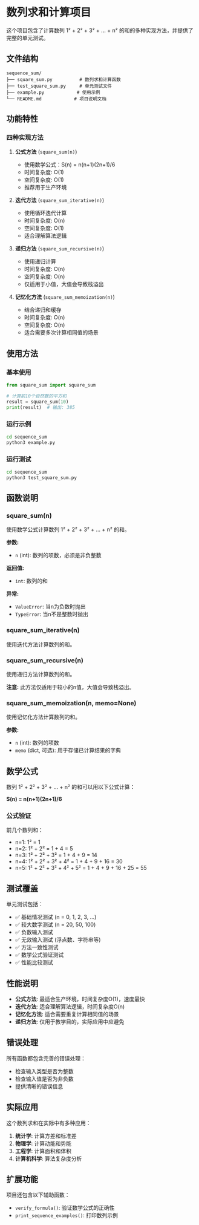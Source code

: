 # 数列求和计算项目

这个项目包含了计算数列 1² + 2² + 3² + ... + n² 的和的多种实现方法，并提供了完整的单元测试。

## 文件结构

```
sequence_sum/
├── square_sum.py          # 数列求和计算函数
├── test_square_sum.py     # 单元测试文件
├── example.py            # 使用示例
└── README.md            # 项目说明文档
```

## 功能特性

### 四种实现方法

1. **公式方法** (`square_sum(n)`)
   - 使用数学公式：S(n) = n(n+1)(2n+1)/6
   - 时间复杂度: O(1)
   - 空间复杂度: O(1)
   - 推荐用于生产环境

2. **迭代方法** (`square_sum_iterative(n)`)
   - 使用循环迭代计算
   - 时间复杂度: O(n)
   - 空间复杂度: O(1)
   - 适合理解算法逻辑

3. **递归方法** (`square_sum_recursive(n)`)
   - 使用递归计算
   - 时间复杂度: O(n)
   - 空间复杂度: O(n)
   - 仅适用于小值，大值会导致栈溢出

4. **记忆化方法** (`square_sum_memoization(n)`)
   - 结合递归和缓存
   - 时间复杂度: O(n)
   - 空间复杂度: O(n)
   - 适合需要多次计算相同值的场景

## 使用方法

### 基本使用

```python
from square_sum import square_sum

# 计算前10个自然数的平方和
result = square_sum(10)
print(result)  # 输出: 385
```

### 运行示例

```bash
cd sequence_sum
python3 example.py
```

### 运行测试

```bash
cd sequence_sum
python3 test_square_sum.py
```

## 函数说明

### square_sum(n)

使用数学公式计算数列 1² + 2² + 3² + ... + n² 的和。

**参数:**
- `n` (int): 数列的项数，必须是非负整数

**返回值:**
- `int`: 数列的和

**异常:**
- `ValueError`: 当n为负数时抛出
- `TypeError`: 当n不是整数时抛出

### square_sum_iterative(n)

使用迭代方法计算数列的和。

### square_sum_recursive(n)

使用递归方法计算数列的和。

**注意:** 此方法仅适用于较小的n值，大值会导致栈溢出。

### square_sum_memoization(n, memo=None)

使用记忆化方法计算数列的和。

**参数:**
- `n` (int): 数列的项数
- `memo` (dict, 可选): 用于存储已计算结果的字典

## 数学公式

数列 1² + 2² + 3² + ... + n² 的和可以用以下公式计算：

**S(n) = n(n+1)(2n+1)/6**

### 公式验证

前几个数列和：
- n=1: 1² = 1
- n=2: 1² + 2² = 1 + 4 = 5
- n=3: 1² + 2² + 3² = 1 + 4 + 9 = 14
- n=4: 1² + 2² + 3² + 4² = 1 + 4 + 9 + 16 = 30
- n=5: 1² + 2² + 3² + 4² + 5² = 1 + 4 + 9 + 16 + 25 = 55

## 测试覆盖

单元测试包括：

- ✅ 基础情况测试 (n = 0, 1, 2, 3, ...)
- ✅ 较大数字测试 (n = 20, 50, 100)
- ✅ 负数输入测试
- ✅ 无效输入测试 (浮点数、字符串等)
- ✅ 方法一致性测试
- ✅ 数学公式验证测试
- ✅ 性能比较测试

## 性能说明

- **公式方法**: 最适合生产环境，时间复杂度O(1)，速度最快
- **迭代方法**: 适合理解算法逻辑，时间复杂度O(n)
- **记忆化方法**: 适合需要重复计算相同值的场景
- **递归方法**: 仅用于教学目的，实际应用中应避免

## 错误处理

所有函数都包含完善的错误处理：

- 检查输入类型是否为整数
- 检查输入值是否为非负数
- 提供清晰的错误信息

## 实际应用

这个数列求和在实际中有多种应用：

1. **统计学**: 计算方差和标准差
2. **物理学**: 计算动能和势能
3. **工程学**: 计算面积和体积
4. **计算机科学**: 算法复杂度分析

## 扩展功能

项目还包含以下辅助函数：

- `verify_formula()`: 验证数学公式的正确性
- `print_sequence_examples()`: 打印数列示例 